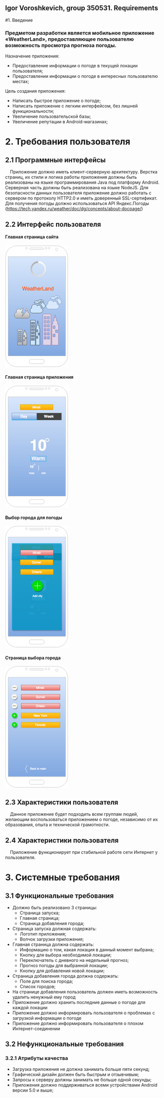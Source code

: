 ## Igor Voroshkevich, group 350531. Requirements

#1. Введение
### Предметом разработки является мобильное приложение «WeatherLand», предоставляющее пользователю возможность просмотра прогноза погоды.
Назначение приложения:
+ Предоставление информации о погоде в текущей локации пользователя;
+ Предоставлении информации о погоде в интересных пользователю местах;

Цель создания приложения:
+ Написать быстрое приложение о погоде;
+ Написать приложение с легким интерфейсом, без лишней функциональности;
+ Увеличение пользовательской базы;
+ Увеличение репутации в Android-магазинах;

# 2. Требования пользователя
## 2.1 Программные интерфейсы
&nbsp;&nbsp;&nbsp;&nbsp;Приложение должно иметь клиент-серверную архитектуру. Верстка страниц, их стили и логика работы приложения должны быть реализованы на языке программирования Java под платформу Android. Серверная часть должны быть реализована на языке NodeJS. Для безопасности данных пользователя приложение должно работать с сервером по протоколу HTTP2.0 и иметь доверенный SSL-сертификат. Для получения погоды должно использоваться API Яндекс.Погоды (https://tech.yandex.ru/weather/doc/dg/concepts/about-docpage/)

## 2.2 Интерфейс пользователя

#### Главная страница сайта
![](https://raw.githubusercontent.com/igorVoroshkevich350531/srs/master/images/logo.png)

#### Главная страница приложения
![](https://raw.githubusercontent.com/igorVoroshkevich350531/srs/master/images/main.png)

#### Выбор города для погоды
![](https://raw.githubusercontent.com/igorVoroshkevich350531/srs/master/images/setCity.png)

#### Страница выбора города
![](https://raw.githubusercontent.com/igorVoroshkevich350531/srs/master/images/addCity.png)

## 2.3 Характеристики пользователя
&nbsp;&nbsp;&nbsp;&nbsp;Данное приложение будет подходить всем группам людей, желающим воспользоваться приложением о погоде, независимо от их образования, опыта и технической грамотности.

## 2.4 Характеристики пользователя
&nbsp;&nbsp;&nbsp;&nbsp;Приложение функционирует при стабильной работе сети Интернет у пользователя.

# 3. Системные требования
## 3.1 Функциональные требования
* Должно быть реализовано 3 страницы:
  * Страница запуска;
  * Главная страница;
  * Страница добавления города;
* Страница запуска должная содержать:
  * Логотип приложения;
  * Волчок загрузки приложения;
* Главная страница должна содержать:
  * Информацию о том, какая локация в данный момент выбрана;
  * Кнопку для выбора необходимой локации;
  * Переключатель с дневного на недельный прогноз;
  * Прогноз погоды для выбранной локации;
  * Кнопку для добавления новой локации;
* Страница добавления города должна содержать:
  * Поле для поиска города;
  * Список городов;
* На странице добавления пользователь должен иметь возможность удалить ненужный ему город
* Приложение должно хранить последние данные о погоде для каждой локации
* Приложение должно информировать пользователя о проблемах с загрузкой информации о погоде
* Приложение должно информировать пользователя о плохом Интернет-соединении

## 3.2 Нефункциональные требования
### 3.2.1 Атрибуты качества
* Загрузка приложения не должна занимать больше пяти секунд;
* Графический дизайн должен быть быстрым и отзывчивым;
* Запросы к серверу должны занимать не больше одной секунды;
* Приложения должно поддерживаться всеми устройствами Android версии 5.0 и выше;

